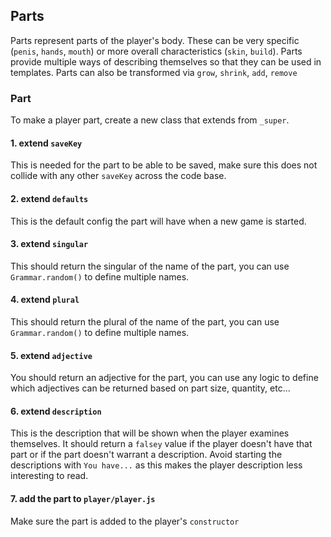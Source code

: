 ## Parts

Parts represent parts of the player's body. These can be very specific (`penis`, `hands`, `mouth`) or more overall characteristics (`skin`, `build`). Parts provide multiple ways of describing themselves so that they can be used in templates. Parts can also be transformed via `grow`, `shrink`, `add`, `remove`

### Part

To make a player part, create a new class that extends from `_super`.

#### 1. extend `saveKey`
This is needed for the part to be able to be saved, make sure this does not collide with any other `saveKey` across the code base.

#### 2. extend `defaults`
This is the default config the part will have when a new game is started.

#### 3. extend `singular`
This should return the singular of the name of the part, you can use `Grammar.random()` to define multiple names.

#### 4. extend `plural`
This should return the plural of the name of the part, you can use `Grammar.random()` to define multiple names.

#### 5. extend `adjective`
You should return an adjective for the part, you can use any logic to define which adjectives can be returned based on part size, quantity, etc...

#### 6. extend `description`
This is the description that will be shown when the player examines themselves. It should return a `falsey` value if the player doesn't have that part or if the part doesn't warrant a description.
Avoid starting the descriptions with `You have...` as this makes the player description less interesting to read.

#### 7. add the part to `player/player.js`
Make sure the part is added to the player's `constructor`